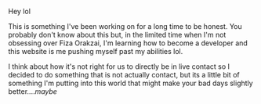 Hey lol

This is something I've been working on for a long time to be honest. You probably don't know about this but, in the limited time when I'm not obsessing over Fiza Orakzai, I'm learning how to become a developer and this website is me pushing myself past my abilities lol.

I think about how it's not right for us to directly be in live contact so I decided to do something that is not actually contact, but its a little bit of something I'm putting into this world that might make your bad days slightly better....*maybe*

<!--stackedit_data:
eyJoaXN0b3J5IjpbOTQ3NDE1NjYwLC0xMTI2ODI4NDk1XX0=
-->